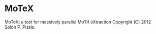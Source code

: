 MoTeX
=====

MoTeX: a tool for massively parallel MoTif eXtraction
Copyright (C) 2012 Solon P. Pissis.

